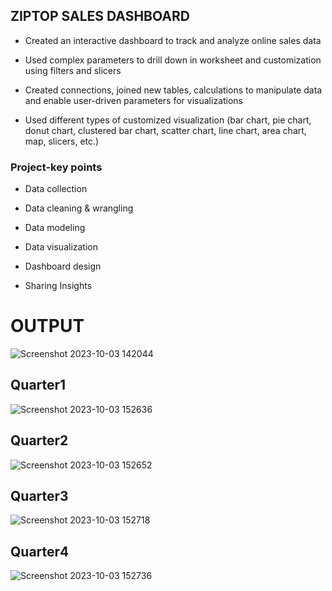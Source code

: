 
## ZIPTOP SALES DASHBOARD
-  Created an interactive dashboard to track and analyze online sales data

- Used complex parameters to drill down in worksheet and customization using filters and slicers

- Created connections, joined new tables, calculations to manipulate data and enable user-driven parameters for visualizations

- Used different types of customized visualization (bar chart, pie chart, donut chart, clustered bar chart, scatter chart, line chart, area chart, map, slicers, etc.)

### Project-key points
- Data collection

- Data cleaning & wrangling

- Data modeling

- Data visualization

- Dashboard design

- Sharing Insights

# OUTPUT

![Screenshot 2023-10-03 142044](https://github.com/Simt23/InternTask_PowerBi/assets/112646002/26628832-dba5-41d9-a1f6-a0a6c53ef97d)
## Quarter1
![Screenshot 2023-10-03 152636](https://github.com/Simt23/InternTask_PowerBi/assets/112646002/3b14ab5e-f47f-4a6a-8345-5f2a0377ad4b)
## Quarter2
![Screenshot 2023-10-03 152652](https://github.com/Simt23/InternTask_PowerBi/assets/112646002/49841e0a-9338-4046-a8a4-1b45d053358c)
## Quarter3
![Screenshot 2023-10-03 152718](https://github.com/Simt23/InternTask_PowerBi/assets/112646002/21e5c74b-7885-4a45-9e4d-e6e3d307cdd4)
## Quarter4
![Screenshot 2023-10-03 152736](https://github.com/Simt23/InternTask_PowerBi/assets/112646002/a150f1dc-7724-4dd4-b031-363efff9467a)


